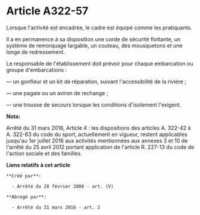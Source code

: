 # Article A322-57

Lorsque l'activité est encadrée, le cadre est équipé comme les pratiquants.

Il a en permanence à sa disposition une corde de sécurité flottante, un système de remorquage largable, un couteau, des
mousquetons et une longe de redressement.

Le responsable de l'établissement doit prévoir pour chaque embarcation ou groupe d'embarcations :

― un gonfleur et un kit de réparation, suivant l'accessibilité de la rivière ;

― une pagaie ou un aviron de rechange ;

― une trousse de secours lorsque les conditions d'isolement l'exigent.

**Nota:**

Arrêté du 31 mars 2016, Article 4 :  les dispositions des articles A. 322-42 à A. 322-63 du code du sport, actuellement en
vigueur, restent applicables jusqu'au 1er juillet 2016 aux activités mentionnées aux annexes 3 et 10 de l'arrêté du 25 avril
2012 portant application de l'article R. 227-13 du code de l'action sociale et des familles.

**Liens relatifs à cet article**

	**Créé par**:

	  - Arrêté du 28 février 2008 - art. (V)

	**Abrogé par**:

	  - Arrêté du 31 mars 2016 - art. 2

